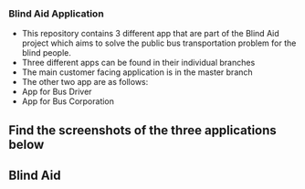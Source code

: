 ### Blind Aid Application
- This repository contains 3 different app that are part of the Blind Aid project which aims to solve the public bus transportation problem for the blind people. 
- Three different apps can be found in their individual branches
- The main customer facing application is in the master branch
- The other two app are as follows:  
- App for Bus Driver
- App for Bus Corporation
## Find the screenshots of the three applications below 
## Blind Aid
